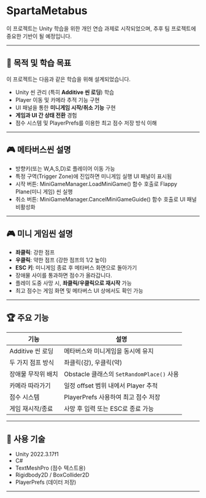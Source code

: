 # SpartaMetabus
이 프로젝트는 Unity 학습을 위한 개인 연습 과제로 시작되었으며, 추후 팀 프로젝트에 중요한 기반이 될 예정입니다.

---

## 🧭 목적 및 학습 목표

이 프로젝트는 다음과 같은 학습을 위해 설계되었습니다.

- Unity 씬 관리 (특히 **Additive 씬 로딩**) 학습
- Player 이동 및 카메라 추적 기능 구현
- UI 패널을 통한 **미니게임 시작/취소 기능** 구현
- **게임과 UI 간 상태 전환** 경험
- 점수 시스템 및 PlayerPrefs를 이용한 최고 점수 저장 방식 이해

---

## 🎮 메타버스씬 설명

- 방향키(또는 W,A,S,D)로 플레이어 이동 가능
- 특정 구역(Trigger Zone)에 진입하면 미니게임 실행 UI 패널이 표시됨
- 시작 버튼: MiniGameManager.LoadMiniGame() 함수 호출로 Flappy Plane(미니 게임) 씬 실행
- 취소 버튼: MiniGameManager.CancelMiniGameGuide() 함수 호출로 UI 패널 비활성화

---

## 🎮 미니 게임씬 설명

- **좌클릭**: 강한 점프
- **우클릭**: 약한 점프 (강한 점프의 1/2 높이)
- **ESC 키**: 미니게임 종료 후 메타버스 화면으로 돌아가기
- 장애물 사이를 통과하면 점수가 올라갑니다.
- 플레이 도중 사망 시, **좌클릭/우클릭으로 재시작** 가능
- 최고 점수는 게임 화면 및 메타버스 UI 상에서도 확인 가능

---

## 🏆 주요 기능

| 기능                | 설명                                     |
|---------------------|------------------------------------------|
| Additive 씬 로딩     | 메타버스와 미니게임을 동시에 유지          |
| 두 가지 점프 방식    | 좌클릭(강), 우클릭(약)                    |
| 장애물 무작위 배치   | Obstacle 클래스의 `SetRandomPlace()` 사용 |
| 카메라 따라가기      | 일정 offset 범위 내에서 Player 추적       |
| 점수 시스템          | PlayerPrefs 사용하여 최고 점수 저장       |
| 게임 재시작/종료     | 사망 후 입력 또는 ESC로 종료 가능          |

---

## 📌 사용 기술

- Unity 2022.3.17f1
- C#
- TextMeshPro (점수 텍스트용)
- Rigidbody2D / BoxCollider2D
- PlayerPrefs (데이터 저장)

---
